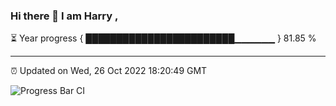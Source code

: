 ### Hi there 👋 I am Harry , 

⏳ Year progress { ████████████████████████▁▁▁▁▁▁ } 81.85 %

---

⏰ Updated on Wed, 26 Oct 2022 18:20:49 GMT

![Progress Bar CI](https://github.com/duykhang68/duykhang68/workflows/Progress%20Bar%20CI/badge.svg)
